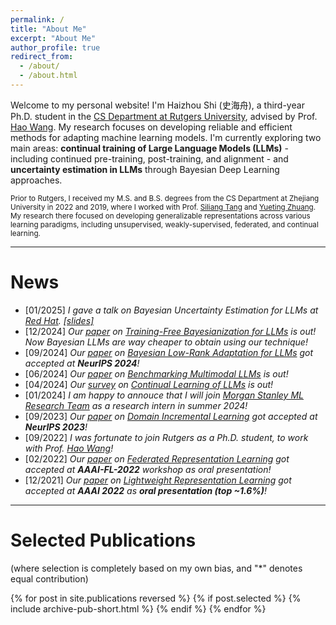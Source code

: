```yaml
---
permalink: /
title: "About Me"
excerpt: "About Me"
author_profile: true
redirect_from: 
  - /about/
  - /about.html
---
```


Welcome to my personal website! I'm Haizhou Shi (史海舟), a third-year Ph.D. student in the [CS Department at Rutgers University](https://www.cs.rutgers.edu), advised by Prof. [Hao Wang](http://wanghao.in). My research focuses on developing reliable and efficient methods for adapting machine learning models. I'm currently exploring two main areas: **continual training of Large Language Models (LLMs)** - including continued pre-training, post-training, and alignment - and **uncertainty estimation in LLMs** through Bayesian Deep Learning approaches. 

<small>Prior to Rutgers, I received my M.S. and B.S. degrees from the CS Department at Zhejiang University in 2022 and 2019, where I worked with Prof. [Siliang Tang](https://scholar.google.com/citations?user=8e7H3PcAAAAJ&hl=en) and [Yueting Zhuang](https://scholar.google.com/citations?user=1RD7UJAAAAAJ&hl=en). My research there focused on developing generalizable representations across various learning paradigms, including unsupervised, weakly-supervised, federated, and continual learning.</small>

<!-- ----
**Job Hunting**: I am now actively looking for the internship opportunity in Summer 2024! *I am interested in working on the topics of (but not limited to) continual pre-training/adaptation for LLMs/large generative models.*
Please contact me if you are interested (and happen to have an opening in your team 🥹)! -->

----
# News
- [01/2025] *I gave a talk on Bayesian Uncertainty Estimation for LLMs at [Red Hat](https://www.redhat.com/en). [[slides]](https://drive.google.com/file/d/1a5byNlTK30RFnBnqPEyypOt3Eovs54qT/view?usp=share_link)*
- [12/2024] *Our [paper](https://arxiv.org/abs/2412.05723) on <u>Training-Free Bayesianization for LLMs</u> is out! Now Bayesian LLMs are way cheaper to obtain using our technique!*
- [09/2024] *Our [paper](https://arxiv.org/abs/2406.11675) on <u>Bayesian Low-Rank Adaptation for LLMs</u> got accepted at **NeurIPS 2024**!* 
- [06/2024] *Our [paper](https://arxiv.org/abs/2406.11230) on <u>Benchmarking Multimodal LLMs</u> is out!* 
- [04/2024] *Our [survey](https://arxiv.org/abs/2404.16789) on <u>Continual Learning of LLMs</u> is out!*
- [01/2024] *I am happy to annouce that I will join [Morgan Stanley ML Research Team](https://www.morganstanley.com/about-us/technology/machine-learning-research-team) as a research intern in summer 2024!*
- [09/2023] *Our [paper](https://arxiv.org/abs/2310.12244) on <u>Domain Incremental Learning</u> got accepted at **NeurIPS 2023**!*
- [09/2022] *I was fortunate to join Rutgers as a Ph.D. student, to work with Prof. [Hao Wang](http://wanghao.in)!*
- [02/2022] *Our [paper](https://arxiv.org/abs/2109.14611) on <u>Federated Representation Learning</u> got accepted at **AAAI-FL-2022** workshop as oral presentation!*
- [12/2021] *Our [paper](https://arxiv.org/abs/2107.14762) on <u>Lightweight Representation Learning</u> got accepted at **AAAI 2022** as **oral presentation (top \~1.6%)**!*


----
# Selected Publications 

(where selection is completely based on my own bias, and "*" denotes equal contribution)

{% for post in site.publications reversed %}
  {% if post.selected %}
  {% include archive-pub-short.html %}
  {% endif %}
{% endfor %}